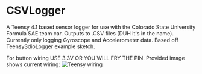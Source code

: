 # CSVLogger
A Teensy 4.1 based sensor logger for use with the Colorado State University Formula SAE team car.
Outputs to .CSV files (DUH it's in the name).
Currently only logging Gyroscope and Accelerometer data.
Based off TeensySdioLogger example sketch.

For button wiring USE 3.3V OR YOU WILL FRY THE PIN. Provided image shows current wiring:
![Teensy wiring](https://user-images.githubusercontent.com/45497901/151272190-753b6fe2-6e52-441d-8691-3e53d38dcd96.jpg)
